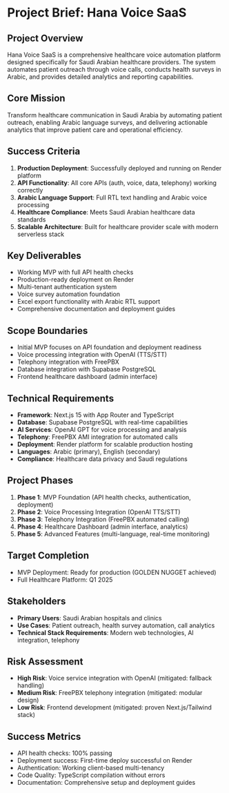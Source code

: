 # Project Brief: Hana Voice SaaS

## Project Overview

Hana Voice SaaS is a comprehensive healthcare voice automation platform designed specifically for Saudi Arabian healthcare providers. The system automates patient outreach through voice calls, conducts health surveys in Arabic, and provides detailed analytics and reporting capabilities.

## Core Mission

Transform healthcare communication in Saudi Arabia by automating patient outreach, enabling Arabic language surveys, and delivering actionable analytics that improve patient care and operational efficiency.

## Success Criteria

1. **Production Deployment**: Successfully deployed and running on Render platform
2. **API Functionality**: All core APIs (auth, voice, data, telephony) working correctly
3. **Arabic Language Support**: Full RTL text handling and Arabic voice processing
4. **Healthcare Compliance**: Meets Saudi Arabian healthcare data standards
5. **Scalable Architecture**: Built for healthcare provider scale with modern serverless stack

## Key Deliverables

- Working MVP with full API health checks
- Production-ready deployment on Render
- Multi-tenant authentication system
- Voice survey automation foundation
- Excel export functionality with Arabic RTL support
- Comprehensive documentation and deployment guides

## Scope Boundaries

- Initial MVP focuses on API foundation and deployment readiness
- Voice processing integration with OpenAI (TTS/STT)
- Telephony integration with FreePBX
- Database integration with Supabase PostgreSQL
- Frontend healthcare dashboard (admin interface)

## Technical Requirements

- **Framework**: Next.js 15 with App Router and TypeScript
- **Database**: Supabase PostgreSQL with real-time capabilities
- **AI Services**: OpenAI GPT for voice processing and analysis
- **Telephony**: FreePBX AMI integration for automated calls
- **Deployment**: Render platform for scalable production hosting
- **Languages**: Arabic (primary), English (secondary)
- **Compliance**: Healthcare data privacy and Saudi regulations

## Project Phases

1. **Phase 1**: MVP Foundation (API health checks, authentication, deployment)
2. **Phase 2**: Voice Processing Integration (OpenAI TTS/STT)
3. **Phase 3**: Telephony Integration (FreePBX automated calling)
4. **Phase 4**: Healthcare Dashboard (admin interface, analytics)
5. **Phase 5**: Advanced Features (multi-language, real-time monitoring)

## Target Completion

- MVP Deployment: Ready for production (GOLDEN NUGGET achieved)
- Full Healthcare Platform: Q1 2025

## Stakeholders

- **Primary Users**: Saudi Arabian hospitals and clinics
- **Use Cases**: Patient outreach, health survey automation, call analytics
- **Technical Stack Requirements**: Modern web technologies, AI integration, telephony

## Risk Assessment

- **High Risk**: Voice service integration with OpenAI (mitigated: fallback handling)
- **Medium Risk**: FreePBX telephony integration (mitigated: modular design)
- **Low Risk**: Frontend development (mitigated: proven Next.js/Tailwind stack)

## Success Metrics

- API health checks: 100% passing
- Deployment success: First-time deploy successful on Render
- Authentication: Working client-based multi-tenancy
- Code Quality: TypeScript compilation without errors
- Documentation: Comprehensive setup and deployment guides
